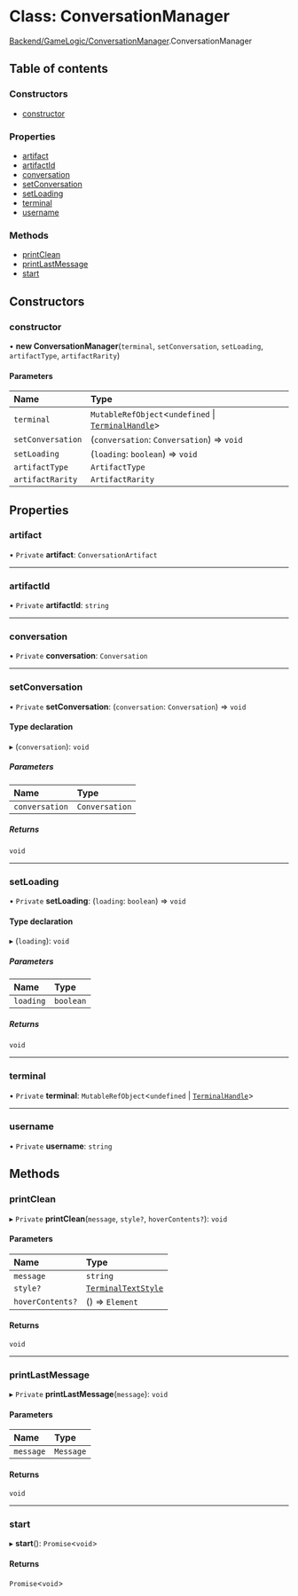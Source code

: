 # Class: ConversationManager

[Backend/GameLogic/ConversationManager](../modules/Backend_GameLogic_ConversationManager.md).ConversationManager

## Table of contents

### Constructors

- [constructor](Backend_GameLogic_ConversationManager.ConversationManager.md#constructor)

### Properties

- [artifact](Backend_GameLogic_ConversationManager.ConversationManager.md#artifact)
- [artifactId](Backend_GameLogic_ConversationManager.ConversationManager.md#artifactid)
- [conversation](Backend_GameLogic_ConversationManager.ConversationManager.md#conversation)
- [setConversation](Backend_GameLogic_ConversationManager.ConversationManager.md#setconversation)
- [setLoading](Backend_GameLogic_ConversationManager.ConversationManager.md#setloading)
- [terminal](Backend_GameLogic_ConversationManager.ConversationManager.md#terminal)
- [username](Backend_GameLogic_ConversationManager.ConversationManager.md#username)

### Methods

- [printClean](Backend_GameLogic_ConversationManager.ConversationManager.md#printclean)
- [printLastMessage](Backend_GameLogic_ConversationManager.ConversationManager.md#printlastmessage)
- [start](Backend_GameLogic_ConversationManager.ConversationManager.md#start)

## Constructors

### constructor

• **new ConversationManager**(`terminal`, `setConversation`, `setLoading`, `artifactType`, `artifactRarity`)

#### Parameters

| Name              | Type                                                                                                            |
| :---------------- | :-------------------------------------------------------------------------------------------------------------- |
| `terminal`        | `MutableRefObject`<`undefined` \| [`TerminalHandle`](../interfaces/Frontend_Views_Terminal.TerminalHandle.md)\> |
| `setConversation` | (`conversation`: `Conversation`) => `void`                                                                      |
| `setLoading`      | (`loading`: `boolean`) => `void`                                                                                |
| `artifactType`    | `ArtifactType`                                                                                                  |
| `artifactRarity`  | `ArtifactRarity`                                                                                                |

## Properties

### artifact

• `Private` **artifact**: `ConversationArtifact`

---

### artifactId

• `Private` **artifactId**: `string`

---

### conversation

• `Private` **conversation**: `Conversation`

---

### setConversation

• `Private` **setConversation**: (`conversation`: `Conversation`) => `void`

#### Type declaration

▸ (`conversation`): `void`

##### Parameters

| Name           | Type           |
| :------------- | :------------- |
| `conversation` | `Conversation` |

##### Returns

`void`

---

### setLoading

• `Private` **setLoading**: (`loading`: `boolean`) => `void`

#### Type declaration

▸ (`loading`): `void`

##### Parameters

| Name      | Type      |
| :-------- | :-------- |
| `loading` | `boolean` |

##### Returns

`void`

---

### terminal

• `Private` **terminal**: `MutableRefObject`<`undefined` \| [`TerminalHandle`](../interfaces/Frontend_Views_Terminal.TerminalHandle.md)\>

---

### username

• `Private` **username**: `string`

## Methods

### printClean

▸ `Private` **printClean**(`message`, `style?`, `hoverContents?`): `void`

#### Parameters

| Name             | Type                                                                              |
| :--------------- | :-------------------------------------------------------------------------------- |
| `message`        | `string`                                                                          |
| `style?`         | [`TerminalTextStyle`](../enums/Frontend_Utils_TerminalTypes.TerminalTextStyle.md) |
| `hoverContents?` | () => `Element`                                                                   |

#### Returns

`void`

---

### printLastMessage

▸ `Private` **printLastMessage**(`message`): `void`

#### Parameters

| Name      | Type      |
| :-------- | :-------- |
| `message` | `Message` |

#### Returns

`void`

---

### start

▸ **start**(): `Promise`<`void`\>

#### Returns

`Promise`<`void`\>
